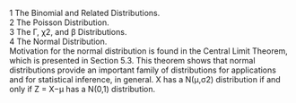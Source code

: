 1 The Binomial and Related Distributions.  
2 The Poisson Distribution.  
3 The Γ, χ2, and β Distributions.  
4 The Normal Distribution.  
Motivation for the normal distribution is found in the Central Limit Theorem, which is presented in Section 5.3. This theorem shows that normal distributions provide an important family of distributions for applications and for statistical inference,
in general. 
X has a N(μ,σ2) distribution if and only if Z = X−μ has a N(0,1) distribution.

